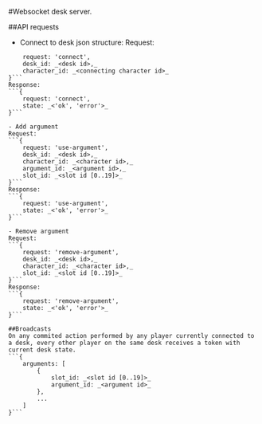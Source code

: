 #Websocket desk server. 

##API requests
- Connect to desk json structure: 
Request:
```{
    request: 'connect',
    desk_id: _<desk id>,_
    character_id: _<connecting character id>_
}```
Response: 
```{
    request: 'connect',
    state: _<'ok', 'error'>_
}```

- Add argument
Request:
```{
    request: 'use-argument',
    desk_id: _<desk id>,_
    character_id: _<character id>,_
    argument_id: _<argument id>,_
    slot_id: _<slot id [0..19]>_
}```
Response: 
```{
    request: 'use-argument',
    state: _<'ok', 'error'>_
}```

- Remove argument
Request:
```{
    request: 'remove-argument',
    desk_id: _<desk id>,_
    character_id: _<character id>,_
    slot_id: _<slot id [0..19]>_
}```
Response: 
```{
    request: 'remove-argument',
    state: _<'ok', 'error'>_
}```

##Broadcasts
On any commited action performed by any player currently connected to a desk, every other player on the same desk receives a token with current desk state.
```{
    arguments: [
        { 
            slot_id: _<slot id [0..19]>_
            argument_id: _<argument id>_
        },
        ...
    ]
}```
